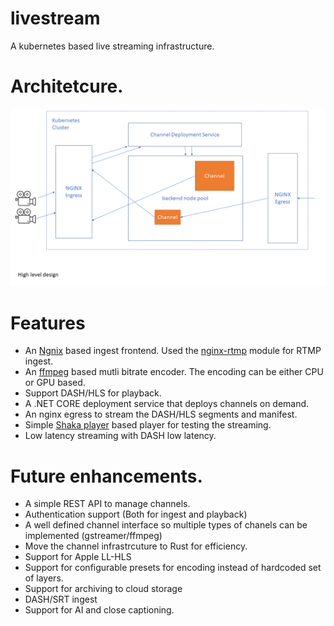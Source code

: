 # livestream
A kubernetes based live streaming infrastructure.

# Architetcure.

![Architecture](docs/architecture.png)

# Features

* An [Ngnix](https://www.nginx.com/) based ingest frontend. Used the [nginx-rtmp](https://github.com/arut/nginx-rtmp-module) module for RTMP ingest.
* An [ffmpeg](http://ffmpeg.org) based mutli bitrate encoder. The encoding can be either CPU or GPU based.
* Support DASH/HLS for playback.
* A .NET CORE deployment service that deploys channels on demand.
* An nginx egress to stream the DASH/HLS segments and manifest.
* Simple [Shaka player](https://github.com/google/shaka-player) based player for testing the streaming.
* Low latency streaming with DASH low latency.

# Future enhancements.

* A simple REST API to manage channels.
* Authentication support (Both for ingest and playback)
* A well defined channel interface so multiple types of chanels can be implemented (gstreamer/ffmpeg)
* Move the channel infrastrcuture to Rust for efficiency.
* Support for Apple LL-HLS
* Support for configurable presets for encoding instead of hardcoded set of layers.
* Support for archiving to cloud storage
* DASH/SRT ingest
* Support for AI and close captioning.

